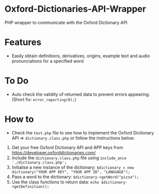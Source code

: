 # Oxford-Dictionaries-API-Wrapper
PHP wrapper to communicate with the Oxford Dictionary API

# Features
- Easily obtain definitions, derivatives, origins, example text and audio pronunciations for a specified word

# To Do
- Auto check the validity of returned data to prevent errors appearing. (Short fix: `error_reporting(0);`)

# How to
- Check the `test.php` file to see how to implement the Oxford Dictionary API => `dictionary.class.php` or follow the instructions below:

1. Get your free Oxford Dictionary API and APP keys from https://developer.oxforddictionaries.com/
2. Include the `dictionary.class.php` file using `include_once './dictionary.class.php';`
3. Initialise a new instance of the dictionary: `$dictionary = new dictionary("YOUR APP KEY", "YOUR APP ID", "LANGUAGE");`
4. Pass a word to the dictionary: `$dictionary->getWord("pizza");`
5. Use the class functions to return data: `echo $dictionary->getDefinition();`
